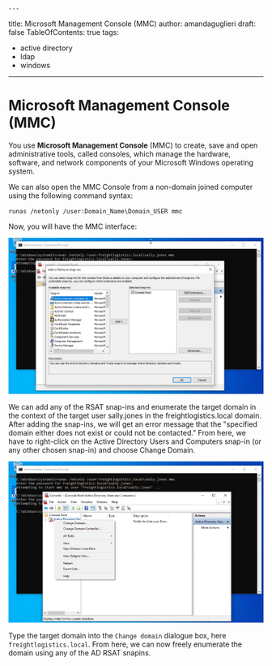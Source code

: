 	---
title: Microsoft Management Console (MMC)
author: amandaguglieri
draft: false
TableOfContents: true
tags:
  - active directory
  - ldap
  - windows
---

#  Microsoft Management Console (MMC)

You use **Microsoft Management Console** (MMC) to create, save and open administrative tools, called consoles, which manage the hardware, software, and network components of your Microsoft Windows operating system.

We can also open the MMC Console from a non-domain joined computer using the following command syntax:

```cmd-session
runas /netonly /user:Domain_Name\Domain_USER mmc
```

Now, you will have the MMC interface:

![mmc](img/mmc_non_ad.png)

We can add any of the RSAT snap-ins and enumerate the target domain in the context of the target user sally.jones in the freightlogistics.local domain. After adding the snap-ins, we will get an error message that the "specified domain either does not exist or could not be contacted." From here, we have to right-click on the Active Directory Users and Computers snap-in (or any other chosen snap-in) and choose Change Domain.

![mmc](img/mmc_change_domain.png)

Type the target domain into the `Change domain` dialogue box, here `freightlogistics.local`. From here, we can now freely enumerate the domain using any of the AD RSAT snapins.